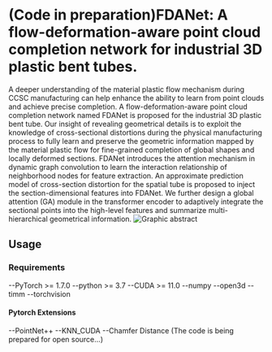 # (Code in preparation)FDANet: A flow-deformation-aware point cloud completion network for industrial 3D plastic bent tubes.
A deeper understanding of the material plastic flow mechanism during CCSC manufacturing can help enhance the ability to learn from point clouds and achieve precise completion. A flow-deformation-aware point cloud completion network named FDANet is proposed for the industrial 3D plastic bent tube. Our insight of revealing geometrical details is to exploit the knowledge of cross-sectional distortions during the physical manufacturing process to fully learn and preserve the geometric information mapped by the material plastic flow for fine-grained completion of global shapes and locally deformed sections. FDANet introduces the attention mechanism in dynamic graph convolution to learn the interaction relationship of neighborhood nodes for feature extraction. An approximate prediction model of cross-section distortion for the spatial tube is proposed to inject the section-dimensional features into FDANet. We further design a global attention (GA) module in the transformer encoder to adaptively integrate the sectional points into the high-level features and summarize multi-hierarchical geometrical information.
![Graphic abstract](https://github.com/wangle0816/FDANet/assets/74782237/10fe5b6c-171e-4bd6-8302-1ef4969b1ee8)

## Usage
### Requirements
--PyTorch >= 1.7.0
--python >= 3.7
--CUDA >= 11.0
--numpy
--open3d
--timm
--torchvision
#### Pytorch Extensions
--PointNet++
--KNN_CUDA
--Chamfer Distance
(The code is being prepared for open source...)

